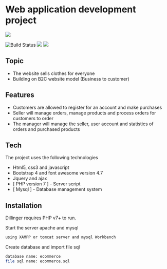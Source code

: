 # Web application development project

![](https://codewebdao.com/upload/users/1/img/hinhminhhoa/php/php.png)

![Build Status](https://travis-ci.org/joemccann/dillinger.svg?branch=master)
 ![](https://img.shields.io/github/tag/pandao/editor.md.svg)  ![](https://img.shields.io/bower/v/editor.md.svg) 
## Topic

- The website sells clothes for everyone
- Building on B2C website model (Business to customer)
## Features

- Customers are allowed to register for an account and make purchases
- Seller will manage orders, manage products and process orders for customers to order
- The manager will manage the seller, user account and statistics of orders and purchased products


## Tech

The project uses the following technologies
- Html5, css3 and javascript
- Bootstrap 4 and font awesome version 4.7
- Jquery and ajax
- [ PHP version 7 ] - Server script
- [ Mysql ] - Database management system

## Installation

Dillinger requires PHP v7+ to run.

Start the server apache and mysql

```sh
using XAMPP or tomcat server and mysql Workbench
```

Create database and import file sql

```sh
database name: ecommerce
file sql name: ecommerce.sql
```
